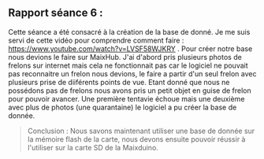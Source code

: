 ## Rapport séance 6 :

Cette séance a été consacré à la création de la base de donné. Je me suis servi de cette vidéo pour comprendre comment faire : https://www.youtube.com/watch?v=LVSF58WJKRY . Pour créer notre base nous devions le faire sur MaixHub. 
J'ai d'abord pris plusieurs photos de frelons sur internet mais cela ne fonctionnait pas car le logiciel ne pouvait pas reconnaitre un frelon nous devions, le faire a partir d'un seul frelon avec plusieurs prise de diiférents points de vue. Etant donné que nous ne possédons pas de frelons nous avons pris un petit objet en guise de frelon pour pouvoir avancer. 
Une première tentavie échoue mais une deuxième avec plus de photos (une quarantaine) le logiciel a pu créer la base de donnée.

> Conclusion : Nous savons maintenant utiliser une base de donnée sur la mémoire flash de la carte, nous devons ensuite pouvoir réussir à l'utiliser sur la carte SD de la Maixduino.
